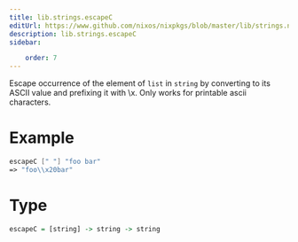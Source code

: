 ```yaml
---
title: lib.strings.escapeC
editUrl: https://www.github.com/nixos/nixpkgs/blob/master/lib/strings.nix#L572C13
description: lib.strings.escapeC
sidebar:

    order: 7
---
```


Escape occurrence of the element of `list` in `string` by
converting to its ASCII value and prefixing it with \\x.
Only works for printable ascii characters.

# Example

```nix
escapeC [" "] "foo bar"
=> "foo\\x20bar"
```

# Type

```haskell
escapeC = [string] -> string -> string
```



